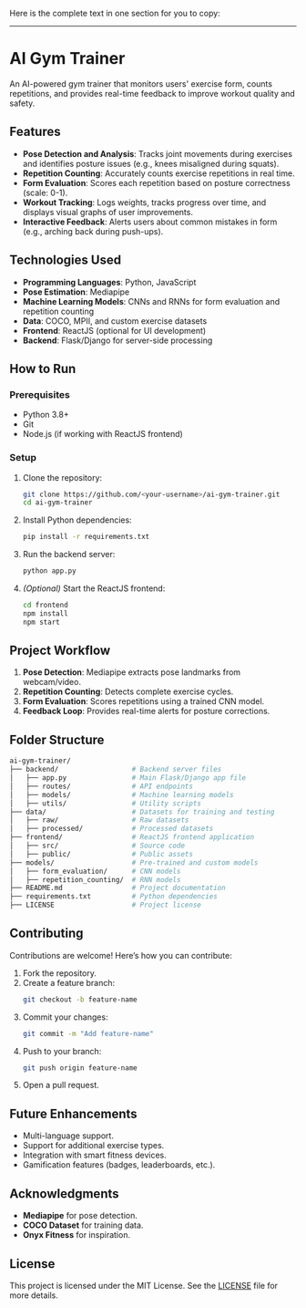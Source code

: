 Here is the complete text in one section for you to copy:

---

# AI Gym Trainer

An AI-powered gym trainer that monitors users' exercise form, counts repetitions, and provides real-time feedback to improve workout quality and safety.

## Features
- **Pose Detection and Analysis**: Tracks joint movements during exercises and identifies posture issues (e.g., knees misaligned during squats).
- **Repetition Counting**: Accurately counts exercise repetitions in real time.
- **Form Evaluation**: Scores each repetition based on posture correctness (scale: 0-1).
- **Workout Tracking**: Logs weights, tracks progress over time, and displays visual graphs of user improvements.
- **Interactive Feedback**: Alerts users about common mistakes in form (e.g., arching back during push-ups).

## Technologies Used
- **Programming Languages**: Python, JavaScript
- **Pose Estimation**: Mediapipe
- **Machine Learning Models**: CNNs and RNNs for form evaluation and repetition counting
- **Data**: COCO, MPII, and custom exercise datasets
- **Frontend**: ReactJS (optional for UI development)
- **Backend**: Flask/Django for server-side processing

## How to Run
### Prerequisites
- Python 3.8+
- Git
- Node.js (if working with ReactJS frontend)

### Setup
1. Clone the repository:
   ```bash
   git clone https://github.com/<your-username>/ai-gym-trainer.git
   cd ai-gym-trainer
   ```
2. Install Python dependencies:
   ```bash
   pip install -r requirements.txt
   ```
3. Run the backend server:
   ```bash
   python app.py
   ```
4. *(Optional)* Start the ReactJS frontend:
   ```bash
   cd frontend
   npm install
   npm start
   ```

## Project Workflow
1. **Pose Detection**: Mediapipe extracts pose landmarks from webcam/video.
2. **Repetition Counting**: Detects complete exercise cycles.
3. **Form Evaluation**: Scores repetitions using a trained CNN model.
4. **Feedback Loop**: Provides real-time alerts for posture corrections.

## Folder Structure
```bash
ai-gym-trainer/
├── backend/                  # Backend server files
│   ├── app.py                # Main Flask/Django app file
│   ├── routes/               # API endpoints
│   ├── models/               # Machine learning models
│   ├── utils/                # Utility scripts
├── data/                     # Datasets for training and testing
│   ├── raw/                  # Raw datasets
│   ├── processed/            # Processed datasets
├── frontend/                 # ReactJS frontend application
│   ├── src/                  # Source code
│   ├── public/               # Public assets
├── models/                   # Pre-trained and custom models
│   ├── form_evaluation/      # CNN models
│   ├── repetition_counting/  # RNN models
├── README.md                 # Project documentation
├── requirements.txt          # Python dependencies
├── LICENSE                   # Project license
```

## Contributing
Contributions are welcome! Here’s how you can contribute:
1. Fork the repository.
2. Create a feature branch:
   ```bash
   git checkout -b feature-name
   ```
3. Commit your changes:
   ```bash
   git commit -m "Add feature-name"
   ```
4. Push to your branch:
   ```bash
   git push origin feature-name
   ```
5. Open a pull request.

## Future Enhancements
- Multi-language support.
- Support for additional exercise types.
- Integration with smart fitness devices.
- Gamification features (badges, leaderboards, etc.).

## Acknowledgments
- **Mediapipe** for pose detection.
- **COCO Dataset** for training data.
- **Onyx Fitness** for inspiration.

## License
This project is licensed under the MIT License. See the [LICENSE](LICENSE) file for more details.
